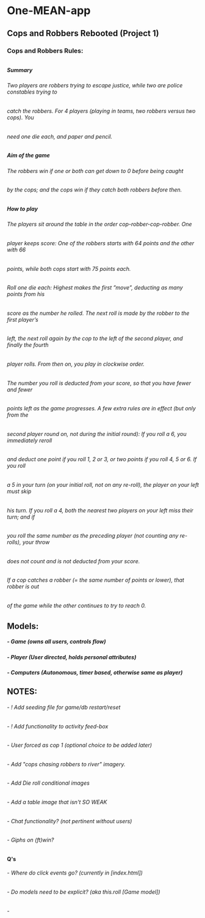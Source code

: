 # One-MEAN-app
## Cops and Robbers Rebooted (Project 1)

### Cops and Robbers Rules:
######
##### Summary
###### Two players are robbers trying to escape justice, while two are police constables trying to
###### catch the robbers. For 4 players (playing in teams, two robbers versus two cops). You
###### need one die each, and paper and pencil.
######
##### Aim of the game
###### The robbers win if one or both can get down to 0 before being caught
###### by the cops; and the cops win if they catch both robbers before then.
######
##### How to play
###### The players sit around the table in the order cop-robber-cop-robber. One
###### player keeps score: One of the robbers starts with 64 points and the other with 66
###### points, while both cops start with 75 points each.
###### Roll one die each: Highest makes the first ”move”, deducting as many points from his
###### score as the number he rolled. The next roll is made by the robber to the first player’s
###### left, the next roll again by the cop to the left of the second player, and finally the fourth
###### player rolls. From then on, you play in clockwise order.
###### The number you roll is deducted from your score, so that you have fewer and fewer
###### points left as the game progresses. A few extra rules are in effect (but only from the
###### second player round on, not during the initial round): If you roll a 6, you immediately reroll
###### and deduct one point if you roll 1, 2 or 3, or two points if you roll 4, 5 or 6. If you roll
###### a 5 in your turn (on your initial roll, not on any re-roll), the player on your left must skip
###### his turn. If you roll a 4, both the nearest two players on your left miss their turn; and if
###### you roll the same number as the preceding player (not counting any re-rolls), your throw
###### does not count and is not deducted from your score.
###### If a cop catches a robber (= the same number of points or lower), that robber is out
###### of the game while the other continues to try to reach 0.

## Models:
##### - Game (owns all users, controls flow)
##### - Player (User directed, holds personal attributes)
##### - Computers (Autonomous, timer based, otherwise same as player)
#####

## NOTES:
###### - ! Add seeding file for game/db restart/reset
###### - ! Add functionality to activity feed-box
###### - User forced as cop 1 (optional choice to be added later)
###### - Add "cops chasing robbers to river" imagery.
###### - Add Die roll conditional images
###### - Add a table image that isn't SO WEAK
###### - Chat functionality? (not pertinent without users)
###### - Giphs on (ft)win?


#### Q's
###### - Where do click events go? (currently in [index.html])
###### - Do models need to be explicit? (aka this.roll [Game model])
###### -
######
